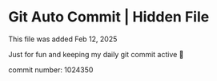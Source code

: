 # Git Auto Commit | Hidden File

This file was added Feb 12, 2025

Just for fun and keeping my daily git commit active 🤪

commit number: 1024350
